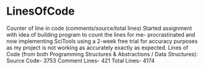 # LinesOfCode
Counter of line in code (comments/source/total lines)
Started assignment with idea of building program to count the lines for me- procrastinated and now implementing SciTools using a 2-week free trial for accuracy purposes as my project is not working as accurately exactly as expected.
Lines of Code (from both Programming Structures & Abstractions / Data Structures):
Source Code- 3753
Comment Lines- 421
Total Lines- 4174
